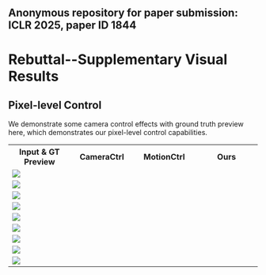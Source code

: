 ## Anonymous repository for paper submission: ICLR 2025, paper ID 1844

# Rebuttal--Supplementary Visual Results

## Pixel-level Control

We demonstrate some camera control effects with ground truth preview here, which demonstrates our pixel-level control capabilities.

<table>
  <tr>
    <th width=25% style="text-align:center">Input & GT Preview</th>
    <th width=25% style="text-align:center">CameraCtrl</th>
    <th width=25% style="text-align:center">MotionCtrl</th>
    <th width=25% style="text-align:center">Ours</th>
  </tr>
  <tr>
    <td colspan="4" ><img src="gif/pixel/004-3.gif"></td>
  </tr>
  <tr>
    <td colspan="4" ><img src="gif/pixel/006-2.gif"></td>
  </tr>
  <tr>
    <td colspan="4" ><img src="gif/pixel/007-3.gif"></td>
  </tr>
  <tr>
    <td colspan="4" ><img src="gif/pixel/011-0.gif"></td>
  </tr>
  <tr>
    <td colspan="4" ><img src="gif/pixel/20240906132533.gif"></td>
  </tr>
  <tr>
    <td colspan="4" ><img src="gif/pixel/20241001223430.gif"></td>
  </tr>
  <tr>
    <td colspan="4" ><img src="gif/pixel/20241002000913.gif"></td>
  </tr>
  <tr>
    <td colspan="4" ><img src="gif/pixel/20241002002519.gif"></td>
  </tr>
  <tr>
    <td colspan="4" ><img src="gif/pixel/20241002002908.gif"></td>
  </tr>
</table>
